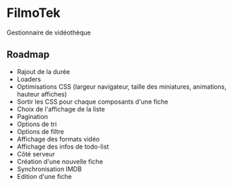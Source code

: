 # FilmoTek
Gestionnaire de vidéothèque

## Roadmap
- Rajout de la durée
- Loaders
- Optimisations CSS (largeur navigateur, taille des miniatures, animations, hauteur affiches)
- Sortir les CSS pour chaque composants d'une fiche
- Choix de l'affichage de la liste
- Pagination
- Options de tri
- Options de filtre
- Affichage des formats vidéo
- Affichage des infos de todo-list
- Côté serveur
- Création d'une nouvelle fiche
- Synchronisation IMDB
- Edition d'une fiche

